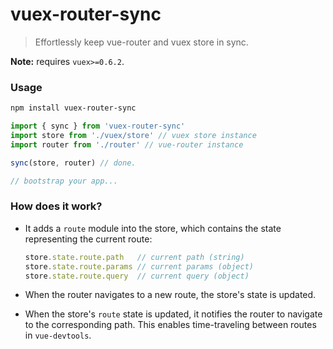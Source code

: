 # vuex-router-sync

> Effortlessly keep vue-router and vuex store in sync.

**Note:** requires `vuex>=0.6.2`.

### Usage

``` bash
npm install vuex-router-sync
```
``` js
import { sync } from 'vuex-router-sync'
import store from './vuex/store' // vuex store instance
import router from './router' // vue-router instance

sync(store, router) // done.

// bootstrap your app...
```

### How does it work?

- It adds a `route` module into the store, which contains the state representing the current route:

  ``` js
  store.state.route.path   // current path (string)
  store.state.route.params // current params (object)
  store.state.route.query  // current query (object)
  ```

- When the router navigates to a new route, the store's state is updated.

- When the store's `route` state is updated, it notifies the router to navigate to the corresponding path. This enables time-traveling between routes in `vue-devtools`.
